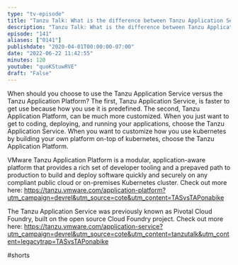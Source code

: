 ```yaml
---
type: "tv-episode"
title: "Tanzu Talk: What is the difference between Tanzu Application Service and Tanzu Application Platform?"
description: "Tanzu Talk: What is the difference between Tanzu Application Service and Tanzu Application Platform?"
episode: "141"
aliases: ["0141"]
publishdate: "2020-04-01T00:00:00-07:00"
date: "2022-06-22 11:42:55"
minutes: 120
youtube: "quoKStuwRVE"
draft: "False"
---
```


When should you choose to use the Tanzu Application Service versus the Tanzu Application Platform? The first, Tanzu Application Service, is faster to get use because how you use it is predefined. The second, Tanzu Application Platform, can be much more customized. When you just want to get to coding, deploying, and running your applications, choose the Tanzu Application Service. When you want to customize how you use kubernetes by building your own platform on-top of kubernetes, choose the Tanzu Application Platform.

VMware Tanzu Application Platform is a modular, application-aware platform that provides a rich set of developer tooling and a prepaved path to production to build and deploy software quickly and securely on any compliant public cloud or on-premises Kubernetes cluster. Check out more here: https://tanzu.vmware.com/application-platform?utm_campaign=devrel&utm_source=cote&utm_content=TASvsTAPonabike

The Tanzu Application Service was previously known as Pivotal Cloud Foundry, built on the open source Cloud Foundry project. Check out more here: https://tanzu.vmware.com/application-service?utm_campaign=devrel&utm_source=cote&utm_content=tanzutalk&utm_content=legacytrap=TASvsTAPonabike

#shorts